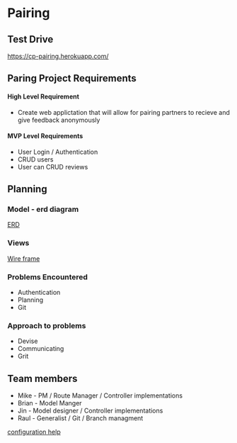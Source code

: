 # Pairing
## Test Drive
https://cp-pairing.herokuapp.com/
## Paring Project Requirements
#### High Level Requirement
  * Create web applictation that will allow for pairing partners to recieve and give feedback anonymously

#### MVP Level Requirements
  * User Login / Authentication
  * CRUD users
  * User can CRUD reviews
  

## Planning
### Model - erd diagram
[ERD](docs/DatabaseDiagram.jpeg)
### Views
[Wire frame](docs/wireframe.pdf)
### Problems Encountered
 * Authentication
 * Planning
 * Git

### Approach to problems
 * Devise
 * Communicating
 * Grit

## Team members
 * Mike - PM / Route Manager / Controller implementations
 * Brian -  Model Manger
 * Jin - Model designer / Controller implementations
 * Raul - Generalist / Git / Branch managment
 
[configuration help](docs/running.md)

